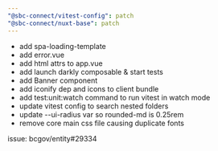 ```yaml
---
"@sbc-connect/vitest-config": patch
"@sbc-connect/nuxt-base": patch
---
```


- add spa-loading-template
- add error.vue
- add html attrs to app.vue
- add launch darkly composable & start tests
- add Banner component
- add iconify dep and icons to client bundle
- add test:unit:watch command to run vitest in watch mode
- update vitest config to search nested folders
- update --ui-radius var so rounded-md is 0.25rem
- remove core main css file causing duplicate fonts

issue: bcgov/entity#29334
